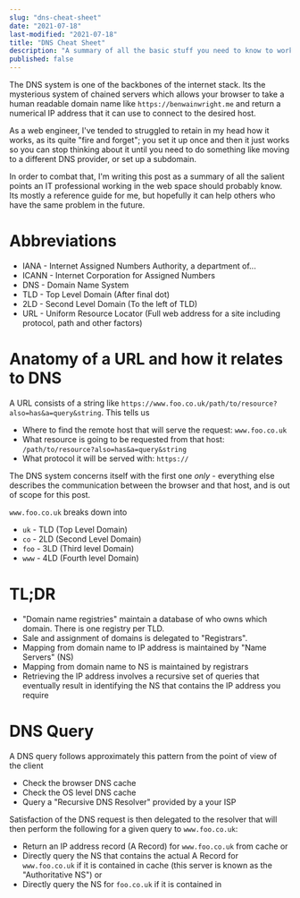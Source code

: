 ```yaml
---
slug: "dns-cheat-sheet"
date: "2021-07-18"
last-modified: "2021-07-18"
title: "DNS Cheat Sheet"
description: "A summary of all the basic stuff you need to know to work with DNS as a web engineer"
published: false
---
```


The DNS system is one of the backbones of the internet stack. Its  the
mysterious system of chained servers which allows your browser to take a human
readable domain name like `https://benwainwright.me` and return a numerical IP
address that it can use to connect to the desired host.

As a web engineer, I've tended to struggled to retain in my head how it works,
as its quite "fire and forget"; you set it up once and then it just works so you
can stop thinking about it until you need to do something like moving to a different
DNS provider, or set up a subdomain.

In order to combat that, I'm writing this post as a summary of all the salient
points an IT professional working in the web space should probably know. Its
mostly a reference guide for me, but hopefully it can help others who have the
same problem in the future.

# Abbreviations

* IANA - Internet Assigned Numbers Authority, a department of...
* ICANN - Internet Corporation for Assigned Numbers
* DNS - Domain Name System
* TLD - Top Level Domain (After final dot)
* 2LD - Second Level Domain (To the left of TLD)
* URL - Uniform Resource Locator (Full web address for a site including protocol, path and other factors)

# Anatomy of a URL and how it relates to DNS

A URL consists of a string like
`https://www.foo.co.uk/path/to/resource?also=has&a=query&string`. This tells us

* Where to find the remote host that will serve the request: `www.foo.co.uk`
* What resource is going to be requested from that host:
  `/path/to/resource?also=has&a=query&string`
* What protocol it will be served with: `https://`

The DNS system concerns itself with the first one *only* - everything else
describes the communication between the browser and that host, and is out of
scope for this post.

`www.foo.co.uk` breaks down into

* `uk` - TLD (Top Level Domain)
* `co` - 2LD (Second Level Domain)
* `foo` - 3LD (Third level Domain)
* `www` - 4LD (Fourth level Domain)

# TL;DR

* "Domain name registries" maintain a database of who owns which domain. There
  is one registry per TLD.
* Sale and assignment of domains is delegated to "Registrars".
* Mapping from domain name to IP address is maintained by "Name Servers" (NS)
* Mapping from domain name to NS is maintained by registrars
* Retrieving the IP address involves a recursive set of queries that eventually
  result in identifying the NS that contains the IP address you require

# DNS Query

A DNS query follows approximately this pattern from the point of view of the
client

* Check the browser DNS cache
* Check the OS level DNS cache 
* Query a "Recursive DNS Resolver" provided by a your ISP

Satisfaction of the DNS request is then delegated to the resolver that will then
perform the following for a given query to `www.foo.co.uk`:

* Return an IP address record (A Record) for `www.foo.co.uk` from cache or
* Directly query the NS that contains the actual A Record for `www.foo.co.uk` if it is
  contained in cache (this server is known as the "Authoritative NS") or
* Directly query the NS for `foo.co.uk` if it is contained in 




